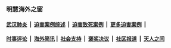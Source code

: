 
### 明慧海外之窗

####  [武汉肺炎](indexes/365.md?t=02011000) &nbsp;|&nbsp;  [迫害案例综述](indexes/328.md?t=02011000) &nbsp;|&nbsp; [迫害致死案例](indexes/277.md?t=02011000)  &nbsp;|&nbsp; [更多迫害案例](indexes/81.md?t=02011000)  &nbsp;|&nbsp; 
####  [时事评论](indexes/251.md?t=02011000) &nbsp;|&nbsp; [海外简讯](indexes/245.md?t=02011000)&nbsp;|&nbsp;  [社会支持](indexes/140.md?t=02011000) &nbsp;|&nbsp; [褒奖决议](indexes/282.md?t=02011000) &nbsp;|&nbsp; [社区报道](indexes/91.md?t=02011000)  &nbsp;|&nbsp; [天人之间](indexes/78.md?t=02011000) 

